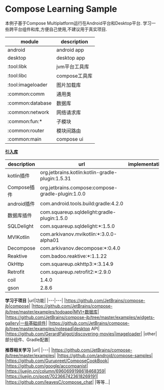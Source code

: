 # Compose Learning Sample

本例子基于Compose Multiplatform运行在Android平台和Desktop平台.
学习一些跨平台组件和库,方便自己使用,不建议用于真实项目.

|module |description|
|---|---|
|android|android app|
|desktop|desktop app|
|:tool:libk|jvm平台工具库|
|:tool:libc|compose工具库|
|:tool:imageloader|图片加载库|
|:common:comm|通用类|
|:common:database|数据库|
|:common:network|网络请求库|
|:common:fun:*|子模块|
|:common:router|模块间路由|
|:common:main|compose ui|

**[引入库](https://github.com/qwwuyu/ComposeLearning/blob/main/buildSrc/src/main/config/Config.kt)**

|description|url|implementation|
|---|---|---|
|kotlin插件|org.jetbrains.kotlin:kotlin-gradle-plugin:1.5.31|
|Compose插件|org.jetbrains.compose:compose-gradle-plugin:1.0.0|
|android插件|com.android.tools.build:gradle:4.2.0|
|数据库插件|com.squareup.sqldelight:gradle-plugin:1.5.0|
|SQLDelight|com.squareup.sqldelight:*:1.5.0|
|MVIKotlin|com.arkivanov.mvikotlin:*:3.0.0-alpha01|
|Decompose|com.arkivanov.decompose:*:0.4.0|
|Reaktive|com.badoo.reaktive:*:1.1.22|
|OkHttp|com.squareup.okhttp3:*:3.14.9|
|Retrofit|com.squareup.retrofit2:*:2.9.0|
|coil|1.4.0|
|gson|2.8.6|

**学习于项目**
|url|功能|
|---|---|
|https://github.com/JetBrains/compose-jb|compose|
|https://github.com/JetBrains/compose-jb/tree/master/examples/todoapp|MVI+数据库|
|https://github.com/JetBrains/compose-jb/tree/master/examples/widgets-gallery|一些基础组件|
|https://github.com/JetBrains/compose-jb/tree/master/examples/notepad|desktop API|
|https://github.com/GerardPaligot/discovering-movies|imageloader|
|other|部分组件、Gradle配置|

**推荐相关学习**
|url|
|---|
|https://github.com/JetBrains/compose-jb/tree/master/examples|
|https://github.com/android/compose-samples|
|https://github.com/Gurupreet/ComposeCookBook|
|https://github.com/google/accompanist|
|https://juejin.cn/column/6960699198618468359|
|https://juejin.cn/post/7023667423618269191|
|https://github.com/leavesC/compose_chat|
|等等...|

